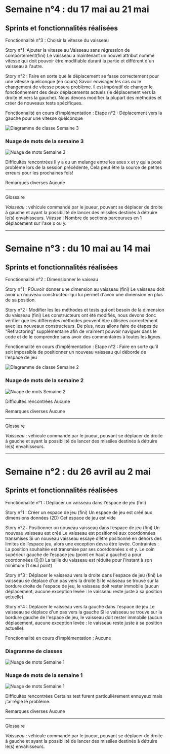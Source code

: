 # Semaine n°4 : du 17 mai au 21 mai <a name="semaine4"></a>
## Sprints et fonctionnalités réalisées
Fonctionnalité n°3 : Choisir la vitesse du vaisseau

Story n°1 :Ajouter la vitesse au Vaisseau sans régression de comportement(fini)
Le vaisseau a maintenant un nouvel attribut nommé vitesse qui doit pouvoir être modifiable durant la partie et différent d'un vaisseau à l'autre.

Story n°2 : Faire en sorte que le déplacement se fasse correctement pour une vitesse quelconque (en cours)
Savoir envisager les cas ou le changement de vitesse posera problème. il est impératif de changer le fonctionnement des deux déplacements actuels (le déplacement vers la droite et vers la gauche). Nous devons modifier la plupart des méthodes et créer de nouveaux tests spécifiques.

Fonctionnalité en cours d’implémentation :
Etape n°2 : Déplacement vers la gauche pour une vitesse quelconque

![Diagramme de classe Semaine 3](./images/diagrammeDeClasse3.png)

### Nuage de mots de la semaine 3

![Nuage de mots Semaine 3](./images/NuageDeMotN3.png)

Difficultés rencontrées
Il y a eu un melange entre les axes x et y qui a posé problème lors de la session précédente, Cela peut être la source de petites erreurs pour les prochaines fois!

Remarques diverses
Aucune

------

Glossaire

_Vaisseau_ : véhicule commandé par le joueur, pouvant se déplacer de droite à gauche et ayant la possibilité de lancer des missiles destinés à détruire le(s) envahisseurs.
_Vitesse_ : Nombre de sections parcourues en 1 déplacement sur l'axe x ou y.

----------------
# Semaine n°3 : du 10 mai au 14 mai <a name="semaine3"></a>
## Sprints et fonctionnalités réalisées
Fonctionnalité n°2 : Dimensionner le vaiseau

Story n°1 : POuvoir donner une dimension au vaisseau (fini)
Le vaisseau doit avoir un nouveau constructeur qui lui permet d'avoir une dimension en plus de sa position.

Story n°2 : Modifier les les méthodes et tests qui ont besoin de la dimension du vaisseau (fini)
Les constructeurs ont été modifiés, nous devons donc vérifier que les différentes méthodes peuvent être utilisées correctement avec les nouveaux constructeurs. De plus, nous allons faire de étapes de "Refractoring" supplémentaire afin de vraiment pouvoir naviguer dans le code et de le comprendre sans avoir des commentaires à toutes les lignes.

Fonctionnalité en cours d’implémentation :
Etape n°2 : Faire en sorte qu'il soit impossible de positionner un nouveau vaisseau qui déborde de l'espace de jeu

![DIagramme de classe Semaine 2](./images/diagrammeDeClasse2.png)

### Nuage de mots de la semaine 2

![Nuage de mots Semaine 2](./images/nuageDeMotN2.png)

Difficultés rencontrées
Aucune

Remarques diverses
Aucune

------

Glossaire

_Vaisseau_ : véhicule commandé par le joueur, pouvant se déplacer de droite à gauche et ayant la possibilité de lancer des missiles destinés à détruire le(s) envahisseurs.


----------------


# Semaine n°2 : du 26 avril au 2 mai <a name="semaine2"></a>
## Sprints et fonctionnalités réalisées

Fonctionnalité n°1 : Déplacer un vaisseau dans l'espace de jeu (fini)

Story n°1 : Créer un espace de jeu (fini)
Un espace de jeu est créé aux dimensions données (2D) Cet espace de jeu est vide

Story n°2 : Positionner un nouveau vaisseau dans l’espace de jeu (fini)
Un nouveau vaisseau est créé Le vaisseau est positionné aux coordonnées transmises Si un nouveau vaisseau essaye d’être positionné en dehors des limites de l’espace jeu, alors une exception devra être levée. Contraintes : La position souhaitée est transmise par ses coordonnées x et y. Le coin supérieur gauche de l’espace jeu (point en haut à gauche) a pour coordonnées (0,0) La taille du vaisseau est réduite pour l'instant à son minimum (1 seul point)

Story n°3 : Déplacer le vaisseau vers la droite dans l'espace de jeu (fini)
Le vaisseau se déplace d'un pas vers la droite Si le vaisseau se trouve sur la bordure droite de l'espace de jeu, le vaisseau doit rester immobile (aucun déplacement, aucune exception levée : le vaisseau reste juste à sa position actuelle).

Story n°4 : Déplacer le vaisseau vers la gauche dans l'espace de jeu
Le vaisseau se déplace d'un pas vers la gauche Si le vaisseau se trouve sur la bordure gauche de l'espace de jeu, le vaisseau doit rester immobile (aucun déplacement, aucune exception levée : le vaisseau reste juste à sa position actuelle).

Fonctionnalité en cours d’implémentation :
Aucune

### Diagramme de classes

![Nuage de mots Semaine 1](./images/diagrammeDeClasse.png)

### Nuage de mots de la semaine 1

![Nuage de mots Semaine 1](./images/NuageDeMotN1.png)

Difficultés rencontrées
Certains test furent particulièrement ennuyeux mais j'ai réglé le problème.

Remarques diverses
Aucune

------

Glossaire

_Vaisseau_ : véhicule commandé par le joueur, pouvant se déplacer de droite à gauche et ayant la possibilité de lancer des missiles destinés à détruire le(s) envahisseurs.

